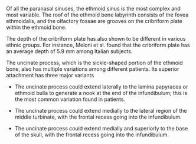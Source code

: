 Of all the paranasal sinuses, the ethmoid sinus is the most complex and most variable. The roof of the ethmoid bone labyrinth consists of the fovea ethmoidalis, and the olfactory fossae are grooves on the cribriform plate within the ethmoid bone.

The depth of the cribriform plate has also shown to be different in various ethnic groups. For instance, Meloni et al. found that the cribriform plate has an average depth of 5.9 mm among Italian subjects.

The uncinate process, which is the sickle-shaped portion of the ethmoid bone, also has multiple variations among different patients. Its superior attachment has three major variants

- The uncinate process could extend laterally to the lamina papyracea or ethmoid bulla to generate a nook at the end of the infundibulum; this is the most common variation found in patients.

- The uncinate process could extend medially to the lateral region of the middle turbinate, with the frontal recess going into the infundibulum.

- The uncinate process could extend medially and superiorly to the base of the skull, with the frontal recess going into the infundibulum.
